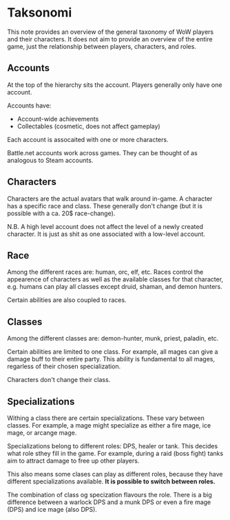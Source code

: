 # Taksonomi

This note provides an overview of the general taxonomy of WoW players and their characters.
It does not aim to provide an overview of the entire game,
just the relationship between players, characters, and roles.

## Accounts

At the top of the hierarchy sits the account.
Players generally only have one account.

Accounts have: 

- Account-wide achievements
- Collectables (cosmetic, does not affect gameplay)

Each account is assocaited with one or more characters.

Battle.net accounts work across games.
They can be thought of as analogous to Steam accounts.

## Characters

Characters are the actual avatars that walk around in-game.
A character has a specific race and class.
These generally don't change
(but it is possible with a ca. 20$ race-change).

N.B. A high level account does not affect the level of a newly created character.
It is just as shit as one associated with a low-level account.

## Race

Among the different races are: human, orc, elf, etc.
Races control the appearence of characters
as well as the available classes for that character,
e.g. humans can play all classes except druid, shaman, and demon hunters.

Certain abilities are also coupled to races.

## Classes

Among the different classes are: demon-hunter, munk, priest, paladin, etc.

Certain abilities are limited to one class.
For example, all mages can give a damage buff to their entire party.
This ability is fundamental to all mages, regarless of their chosen specialization.

Characters don't change their class.

## Specializations

Withing a class there are certain specializations.
These vary between classes.
For example, a mage might specialize as either a fire mage, ice mage, or arcange mage.

Specializations belong to different roles: DPS, healer or tank.
This decides what role sthey fill in the game.
For example,
during a raid (boss fight) tanks aim to attract damage to free up other players.

This also means some clases can play as different roles,
because they have different specializations available.
**It is possible to switch between roles.**

The combination of class og specization flavours the role.
There is a big difference between a warlock DPS and a munk DPS
or even a fire mage (DPS) and ice mage (also DPS).